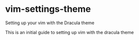 # vim-settings-theme

Setting up your vim with the Dracula theme

This is an initial guide to setting up vim with the dracula theme
